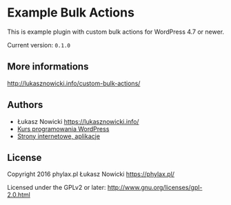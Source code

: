 # Example Bulk Actions

This is example plugin with custom bulk actions for WordPress 4.7 or newer.

Current version: `0.1.0`

## More informations
<http://lukasznowicki.info/custom-bulk-actions/>


## Authors
* Łukasz Nowicki <https://lukasznowicki.info/>
* [Kurs programowania WordPress](https://wpkurs.pl/)
* [Strony internetowe, aplikacje](https://phylax.pl/)

## License
Copyright 2016 phylax.pl Łukasz Nowicki
<https://phylax.pl/>

Licensed under the GPLv2 or later: <http://www.gnu.org/licenses/gpl-2.0.html>
